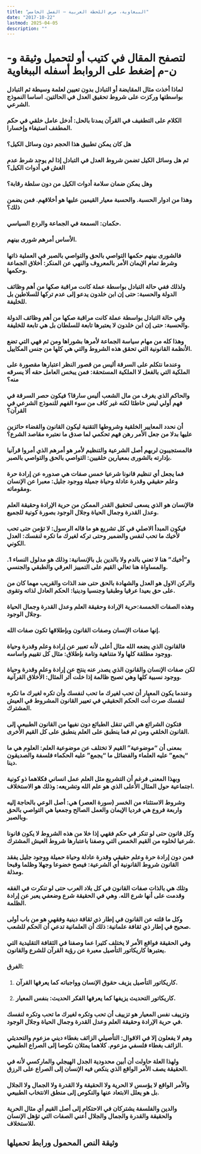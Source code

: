 ```yaml
---
title: "الببغاوية، مرض اللحظة العربية – الفصل الخامس"
date: "2017-10-22"
lastmod: 2025-04-05
description: ""
---
```

# **لتصفح المقال في كتيب أو لتحميل وثيقة و-ن-م إضغط على الروابط أسفله** **الببغاوية**

### لماذا أخذت مثال المقايضة أو التبادل بدون تعيين لعلمة وسيطة ثم التبادل بواسطتها وركزت على شروط تحقيق العدل في الحالتين. اساسا النموذج الشرعي.

### الكلام على التطفيف في القرآن يمدنا بالحل: أدخل عامل خلقي في حكم المطفف استيفاء وإخسارا.

### هل كان يمكن تطبيق هذا الحجم دون وسائل الكيل؟

### ثم هل وسائل الكيل تضمن شروط العدل في التبادل إذا لم يوجد شرط عدم الغش في أدوات الكيل؟

### وهل يمكن ضمان سلامة أدوات الكيل من دون سلطة رقابة؟

### وهذا من ادوار الحسبة. والحسبة معيار القيمين عليها هو أخلاقهم. فمن يضمن ذلك؟

### حكمان: السمعة في الجماعة والردع السياسي.

### الأساس أمرهم شورى بينهم.

### فالشورى بينهم حكمها التواصي بالحق والتواصي بالصبر في العملية ذاتها وشرط تمام الإيمان الأمر بالمعروف والنهي عن المنكر: أخلاق الجماعة وحكمها.

### ولذلك ففي حالة التبادل بواسطة عملة كانت مراقبة صكها من أهم وظائف الدولة والحسبة: حتى إن ابن خلدون يدعو إلى عدم تركها للسلاطين بل للخليفة.

### وفي حالة التبادل بواسطة عملة كانت مراقبة صكها من أهم وظائف الدولة والحسبة: حتى إن ابن خلدون لا يعتبرها تابعة للسلطان بل هي تابعة للخليفة.

### وهذا كله من مهام سياسة الجماعة لأمرها بشوراها ومن ثم فهي التي تضع الأنظمة القانونية التي تحقق هذه الشروط والتي هي كلها من جنس المكاييل.

### وعندما نتكلم على السرقة أليس من قصور النظر اعتبارها مقصورة على الملكية التي بالفعل لا الملكية المستحقة: فمن يبخس العامل حقه ألا يسرقه منه؟

### والحاكم الذي يغرف من مال الشعب أليس سارقا؟ فيكون حصر السرقة في فهم أولي ليس خاطئا لكنه غير كاف من سوء الفهم للنموذج الشرعي في القرآن؟

### أن نحدد المعايير الخلقية وشروطها التقنية ليكون القانون والقضاء حائزين عليها بدلا من جعل الأمر رهن فهم تحكمي لما صدق ما نعتبره مقاصد الشرع؟

### فالمستجيبون لربهم أصل الشرعية والتنظيم لأمر هو أمرهم الذي أمروا قرآنيا بإدارته بالشورى بمعيارين خلقيين: التواصي بالحق والتواصي بالصبر.

### فما يجعل أي تنظيم قانونا شرعيا خمس صفات هي صدوره عن إرادة حرة وعلم حقيقي وقدرة عادلة وحياة جميلة ووجود جليل: معبرا عن الإنسان ومقوماته.

### فالإنسان هو الذي يسعى لتحقيق القدر الممكن من حرية الإرادة وحقيقة العلم وعدل القدرة وجمال الحياة وجلال الوجود بصورة كونية للجميع.

### فيكون المبدأ الاصلي في كل تشريع هو ما قاله الرسول: لا تؤمن حتى تحب لأخيك ما تحب لنفس والضمير وحتى تركه لغيرك ما تكره لنفسك: العدل الكوني.

### و”أخيك” هنا لا تعني بالدم ولا بالدين بل بالإنسانية: وذلك هو مدلول النساء 1. والمساواة هنا تعالي القيم على التمييز العرقي والطبقي والجنسي.

### والركن الاول هو العدل والشهادة بالحق حتى ضد الذات والقريب مهما كان من على حق بعيدا عرقيا وطبقيا وجنسيا ودينيا: الحكم العادل لذاته وتقوى.

### وهذه الصفات الخمسة:حرية الإرادة وحقيقة العلم وعدل القدرة وجمال الحياة وجلال الوجود.

### إنها صفات الإنسان وصفات القانون وبإطلاقها تكون صفات الله.

### فالقانون الذي يضعه الله مثال أعلى لأنه تعبير عن إرادة وعلم وقدرة وحياة ووجود مطلقة كلها ولا متناهية وتامة بإطلاق: مثال كل تقييم واساسه.

### لكن صفات الإنسان والقانون الذي يصدر عنه ينتج عن إرادة وعلم وقدرة وحياة ووجود نسبية كلها وهي تصبح ظالمة إذا خلت أثر المثال: الأخلاق القرآنية.

### وعندما يكون المعيار أن تحب لغيرك ما تحب لنفسك وأن تكره لغيرك ما تكره لنفسك صرت أنت الحكم الحقيقي في تعيير القانون المشروط في العيش المشترك.

### فتكون الشرائع هي التي تنقل الطبائع دون نفيها من القانون الطبيعي إلى القانون الخلقي ومن ثم فما ينطبق على العلم ينطبق على كل القيم الأخرى.

### بمعنى أن “موضوعية” القيم لا تختلف عن موضوعية العلم: العلوم هي ما “يجمع” عليه العلماء والفضائل ما “يجمع” عليه الحكماء فلسفة والصديقون دينا.

### وبهذا المعنى فرغم أن التشريع مثل العلم عمل انساني فكلاهما ذو كونية اجتماعية حول المثال الأعلى الذي هو علم الله وتشريعه: وذلك هو الاستخلاف.

### وشروط الاستثناء من الخسر (سورة العصر) هي: أصل الوعي بالحاجة إليه واربعة فروع هي فرديا الإيمان والعمل الصالح وجمعيا هي التواصي بالحق وبالصبر.

### وكل قانون حتى لو تنكر في حكم فقهي إذا خلا من هذه الشروط لا يكون قانونا شرعيا لخلوه من القيم الخمس التي وصفنا باعتبارها شروط العيش المشترك.

### فمن دون إرادة حرة وعلم حقيقي وقدرة عادلة وحياة حميلة ووجود جليل يفقد القانون شروط القانونية أي الشرعية: فيصح خضوعا وجهلا وظلما وقبحا ومذلة.

### وتلك هي بالذات صفات القانون في كل بلاد العرب حتى لو تنكرت في الفقه وقدمت على أنها شرع الله. وهي في الحقيقة شرع وضعفي يعبر عن إرادة الظلمة.

### وكل ما قلته عن القانون في إطار ذي ثقافة دينية وفقهي هو من باب أولى صحيح في إطار ذي ثقافة علمانية: ذلك أن العلمانية تدعي أن الحكم للشعب.

### وفي الحقيقة فواقع الأمر لا يختلف كثيرا عما وصفنا في الثقافة التقليدية التي يعتبرها كاريكاتور التأصيل معبرة عن رؤية القرآن للشرع والقانون.

### الفرق:

1. ### كاريكاتور التأصيل يزيف حقوق الإنسان وواجباته كما يعرفها القرآن.
2. ### كاريكاتور التحديث يزيفها كما يعرفها الفكر الحديث: بنفس المعيار.

### وتزييف نفس المعيار هو تزييف أن تحب وتكره لغيرك ما تحب وتكره لنفسك في حرية الإرادة وحقيقة العلم وعدل القدرة وجمال الحياة وجلال الوجود.

### وهم لا يفعلون إلا في الاقوال: التأصيلي الزائف بغطاء ديني مزعوم والتحديثي الزائف بغطاء فلسفي مزعوم. كلاهما يمثلان نكوصا إلى الصراع الطبيعي.

### ولهذا العلة حاولت أن أبين محدودية الجدل الهيجلي والماركسي لأنه في الحقيقة يصف الأمر الواقع الذي ينكص فيه الإنسان إلى الصراع على الرزق.

### والأمر الواقع لا يؤسس لا الحرية ولا الحقيقة ولا القدرة ولا الجمال ولا الجلال بل هو يعلل الابتعاد عنها والنكوص إلى منطق الانتخاب الطبيعي.

### والدين والفلسفة يشتركان في الاحتكام إلى أصل القيم أي مثال الحرية والحقيقة والقدرة والجمال والجلال أعني الصفات التي تؤهل الإنسان للاستخلاف.

## وثيقة النص المحمول ورابط تحميلها

###
